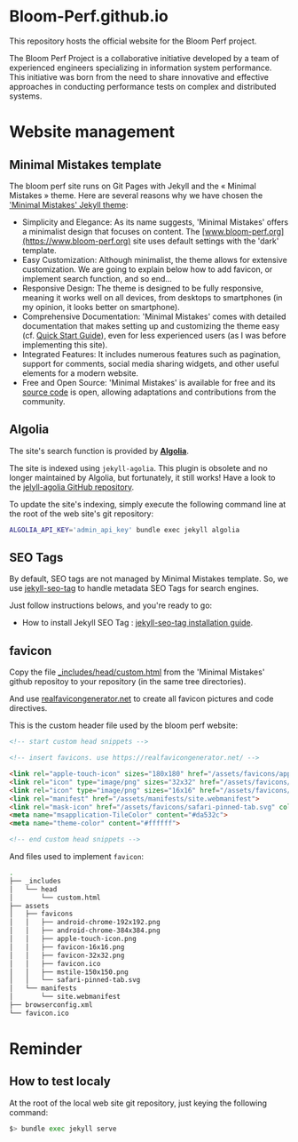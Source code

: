 # Bloom-Perf.github.io


This repository hosts the official website for the Bloom Perf project.

The Bloom Perf Project is a collaborative initiative developed by a team of experienced engineers specializing in information system performance. This initiative was born from the need to share innovative and effective approaches in conducting performance tests on complex and distributed systems.


# Website management

## Minimal Mistakes template

The bloom perf site runs on Git Pages with Jekyll and the « Minimal Mistakes » theme. Here are several reasons why we have chosen the ['Minimal Mistakes' Jekyll theme](https://mmistakes.github.io/minimal-mistakes/):

  - Simplicity and Elegance: As its name suggests, 'Minimal Mistakes' offers a minimalist design that focuses on content. The [www.bloom-perf.org](https://www.bloom-perf.org) site uses default settings with the 'dark' template.
  - Easy Customization: Although minimalist, the theme allows for extensive customization. We are going to explain below how to add favicon, or implement search function, and so end...
  - Responsive Design: The theme is designed to be fully responsive, meaning it works well on all devices, from desktops to smartphones (in my opinion, it looks better on smartphone).
  - Comprehensive Documentation: 'Minimal Mistakes' comes with detailed documentation that makes setting up and customizing the theme easy (cf. [Quick Start Guide](https://mmistakes.github.io/minimal-mistakes/docs/quick-start-guide/)), even for less experienced users (as I was before implementing this site).
  - Integrated Features: It includes numerous features such as pagination, support for comments, social media sharing widgets, and other useful elements for a modern website.
  - Free and Open Source: 'Minimal Mistakes' is available for free and its [source code](https://github.com/mmistakes/minimal-mistakes) is open, allowing adaptations and contributions from the community.

## Algolia

The site's search function is provided by [**Algolia**](https://www.algolia.com/).

The site is indexed using ```jekyll-agolia```. This plugin is obsolete and no longer maintained by Algolia, but fortunately, it still works! Have a look to the [jelyll-agolia GitHub repository](https://github.com/algolia/jekyll-algolia).

To update the site's indexing, simply execute the following command line at the root of the web site's git repository:
````bash
ALGOLIA_API_KEY='admin_api_key' bundle exec jekyll algolia
````

## SEO Tags

By default, SEO tags are not managed by Minimal Mistakes template. So, we use [jekyll-seo-tag](https://github.com/jekyll/jekyll-seo-tag) to handle metadata SEO Tags for search engines.

Just follow instructions belows, and you're ready to go:
  - How to install Jekyll SEO Tag : [jekyll-seo-tag installation guide](https://github.com/jekyll/jekyll-seo-tag/blob/f449b1af64cbaf9080e7a3c677090cfe6e8f0021/docs/installation.md).

## favicon

Copy the file [_includes/head/custom.html](https://github.com/mmistakes/minimal-mistakes/blob/8a67ce8e41ec850f2d7c373aa47739b2abfee6f1/_includes/head/custom.html) from the 'Minimal Mistakes' github repositoy to your repository (in the same tree directories).

And use [realfavicongenerator.net](https://realfavicongenerator.net/) to create all favicon pictures and code directives.

This is the custom header file used by the bloom perf website:

````html
<!-- start custom head snippets -->

<!-- insert favicons. use https://realfavicongenerator.net/ -->

<link rel="apple-touch-icon" sizes="180x180" href="/assets/favicons/apple-touch-icon.png">
<link rel="icon" type="image/png" sizes="32x32" href="/assets/favicons/favicon-32x32.png">
<link rel="icon" type="image/png" sizes="16x16" href="/assets/favicons/favicon-16x16.png">
<link rel="manifest" href="/assets/manifests/site.webmanifest">
<link rel="mask-icon" href="/assets/favicons/safari-pinned-tab.svg" color="#5bbad5">
<meta name="msapplication-TileColor" content="#da532c">
<meta name="theme-color" content="#ffffff">

<!-- end custom head snippets -->
````

And files used to implement ```favicon```:

````bash
.
├── _includes
│   └── head
│       └── custom.html
├── assets
│   ├── favicons
│   │   ├── android-chrome-192x192.png
│   │   ├── android-chrome-384x384.png
│   │   ├── apple-touch-icon.png
│   │   ├── favicon-16x16.png
│   │   ├── favicon-32x32.png
│   │   ├── favicon.ico
│   │   ├── mstile-150x150.png
│   │   └── safari-pinned-tab.svg
│   └── manifests
│       └── site.webmanifest
├── browserconfig.xml
└── favicon.ico
````

# Reminder

## How to test localy

At the root of the local web site git repository, just keying the following command:
````bash
$> bundle exec jekyll serve
````
